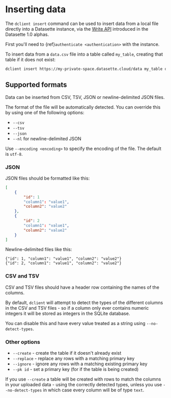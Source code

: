 # Inserting data

The `dclient insert` command can be used to insert data from a local file directly into a Datasette instance, via the [Write API](https://docs.datasette.io/en/latest/json_api.html#the-json-write-api) introduced in the Datasette 1.0 alphas.

First you'll need to {ref}`authenticate <authentication>` with the instance.

To insert data from a `data.csv` file into a table called `my_table`, creating that table if it does not exist:

```bash
dclient insert https://my-private-space.datasette.cloud/data my_table data.csv --create
```

## Supported formats

Data can be inserted from CSV, TSV, JSON or newline-delimited JSON files.

The format of the file will be automatically detected. You can override this by using one of the following options:

- `--csv`
- `--tsv`
- `--json`
- `--nl` for newline-delimited JSON

Use `--encoding <encoding>` to specify the encoding of the file. The default is `utf-8`.

### JSON

JSON files should be formatted like this:
```json
[
    {
        "id": 1
        "column1": "value1",
        "column2": "value2"
    },
    {
        "id": 2
        "column1": "value1",
        "column2": "value2"
    }
]
```
Newline-delimited files like this:
```
{"id": 1, "column1": "value1", "column2": "value2"}
{"id": 2, "column1": "value1", "column2": "value2"}
```

### CSV and TSV

CSV and TSV files should have a header row containing the names of the columns.

By default, `dclient` will attempt to detect the types of the different columns in the CSV and TSV files - so if a column only ever contains numeric integers it will be stored as integers in the SQLite database.

You can disable this and have every value treated as a string using `--no-detect-types`.

### Other options

- `--create` - create the table if it doesn't already exist
- `--replace` - replace any rows with a matching primary key
- `--ignore` - ignore any rows with a matching existing primary key
- `--pk id` - set a primary key (for if the table is being created)

If you use `--create` a table will be created with rows to match the columns in your uploaded data - using the correctly detected types, unless you use `--no-detect-types` in which case every column will be of type `text`.
